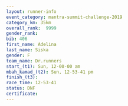 ```yaml
---
layout: runner-info 
event_category: mantra-summit-challenge-2019 
category_km: 35km 
overall_rank:  9999
gender_rank: 
bib: 406
first_name: Adelina
last_name: Siska
gender: F
team_name: Dr.runners
start_(t1): Sun, 12-00-00 am
mbah_kamad_(t2): Sun, 12-53-41 pm
finish_(t3): 
race_time: 12-53-41
status: DNF
certificate: 
---
```

